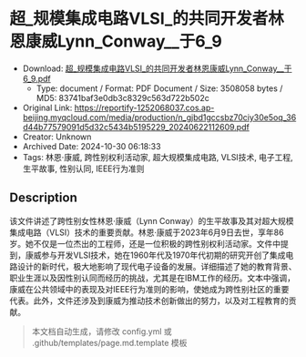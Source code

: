 # 超_规模集成电路VLSI_的共同开发者林恩康威Lynn_Conway__于6_9

- Download: [超_规模集成电路VLSI_的共同开发者林恩康威Lynn_Conway__于6_9.pdf](超_规模集成电路VLSI_的共同开发者林恩康威Lynn_Conway__于6_9.pdf)
    - Type: document / Format: PDF Document / Size: 3508058 bytes / MD5: 83741baf3e0db3c8329c563d722b502c
- Original Link: https://reportify-1252068037.cos.ap-beijing.myqcloud.com/media/production/n_gjbd1gccsbz70ciy30e5oq_36d44b77579091d5d32c5434b5195229_20240622112609.pdf
- Creator: Unknown
- Archived Date: 2024-10-30 06:18:33
- Tags: 林恩·康威, 跨性别权利活动家, 超大规模集成电路, VLSI技术, 电子工程, 生平故事, 性别认同, IEEE行为准则

## Description

该文件讲述了跨性别女性林恩·康威（Lynn Conway）的生平故事及其对超大规模集成电路（VLSI）技术的重要贡献。林恩·康威于2023年6月9日去世，享年86岁。她不仅是一位杰出的工程师，还是一位积极的跨性别权利活动家。文件中提到，康威参与开发VLSI技术，她在1960年代及1970年代初期的研究开创了集成电路设计的新时代，极大地影响了现代电子设备的发展。详细描述了她的教育背景、职业生涯以及因性别认同而经历的挑战，尤其是在IBM工作的经历。文本中强调，康威在公共领域中的表现及对IEEE行为准则的影响，使她成为跨性别社区的重要代表。此外，文件还涉及到康威为推动技术创新做出的努力，以及对工程教育的贡献。

> 本文档自动生成，请修改 config.yml 或 .github/templates/page.md.template 模板
